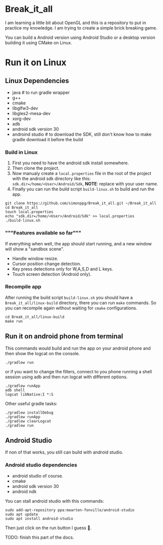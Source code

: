 # Break_it_all
I am learning a little bit about OpenGL and this is a repository to put in practice my knowledge.
I am trying to create a simple brick breaking game.

You can build a Android version using Android Studio or a desktop version building it using CMake on Linux.

# Run it on Linux

## Linux Dependencies

- java # to run gradle wrapper
- g++
- cmake
- libglfw3-dev
- libgles2-mesa-dev
- xorg-dev
- adb
- android sdk version 30
- androind studio # to download the SDK, still don't know how to make gradle download it before the build

### Build in Linux

1. First you need to have the android sdk install somewhere.
2. Then clone the project.
3. Now manualy create a `local.properties` file in the root of the project with the android sdk directory like this: `sdk.dir=/home/<User>/Android/Sdk`, **NOTE**: replace <User> with your user name.
4. Finally you can run the build script `build-linux.sh` to build and run the app.


```shell
git clone https://github.com/simonppg/Break_it_all.git ~/Break_it_all
cd Break_it_all
touch local.properties
echo "sdk.dir=/home/<User>/Android/Sdk" >> local.properties
./build-linux.sh
```

### """Features available so far"""

If everything when well, the app should start running, and a new window will show a "sandbox scene".

- Handle window resize.
- Cursor position change detection.
- Key press detections only for W,A,S,D and L keys.
- Touch screen detection (Android only).

### Recompile app

After running the build script `build-linux.sh` you should have a `Break_it_all/linux-build` directory, there you can run `make` commands. So you can recompile again without waiting for `cmake` configurations.

```shell
cd Break_it_all/linux-build
make run
```

## Run it on android phone from terminal

This commands would build and run the app on your android phone and then show the logcat on the console.

```shell
./gradlew run
```

or if you want to change the filters, connect to you phone running a shell session using adb and then run logcat with different options.

```shell
./gradlew runApp
adb shell
logcat libNative:I *:S
```

Other useful gradle tasks:

```shell
./gradlew installDebug
./gradlew runApp
./gradlew clearLogcat
./gradlew run
```

## Android Studio

If non of that works, you still can build with android studio.

### Android studio dependencies

- android studio of course.
- cmake
- android sdk version 30
- android ndk

You can stall android studio with this commands:

```shell
sudo add-apt-repository ppa:maarten-fonville/android-studio
sudo apt update
sudo apt install android-studio
```

Then just click on the run button I guess :see_no_evil:.

TODO: finish this part of the docs.